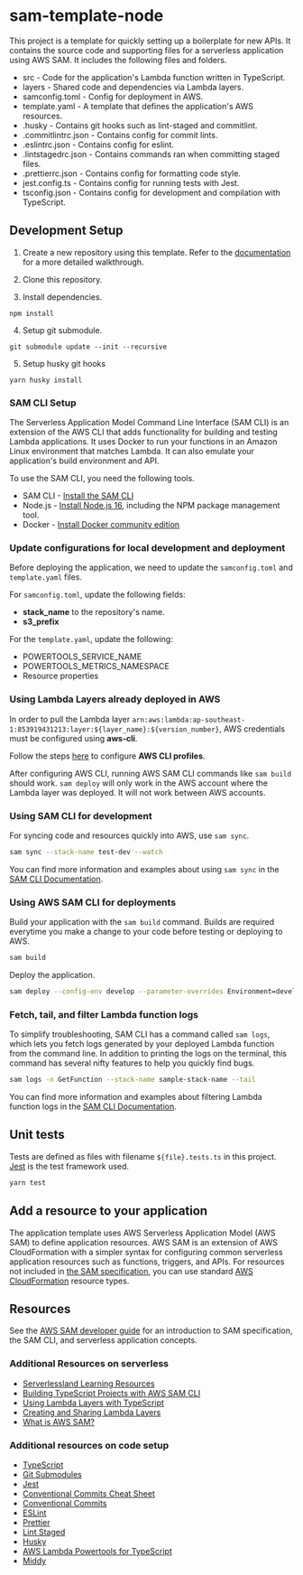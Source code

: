 # sam-template-node

This project is a template for quickly setting up a boilerplate for new APIs. It contains the source code and supporting files for a serverless application using AWS SAM. It includes the following files and folders.
-   src - Code for the application's Lambda function written in TypeScript.
-   layers - Shared code and dependencies via Lambda layers.
-   samconfig.toml - Config for deployment in AWS.
-   template.yaml - A template that defines the application's AWS resources.
-   .husky - Contains git hooks such as lint-staged and commitlint.
-   .commitlintrc.json - Contains config for commit lints.
-   .eslintrc.json - Contains config for eslint.
-   .lintstagedrc.json - Contains commands ran when committing staged files.
-   .prettierrc.json - Contains config for formatting code style.
-   jest.config.ts - Contains config for running tests with Jest.
-   tsconfig.json - Contains config for development and compilation with TypeScript.

## Development Setup

1. Create a new repository using this template. Refer to the [documentation](https://docs.github.com/en/repositories/creating-and-managing-repositories/creating-a-repository-from-a-template) for a more detailed walkthrough.

2. Clone this repository.

3. Install dependencies.

```
npm install
```

4. Setup git submodule.

```
git submodule update --init --recursive
```

5. Setup husky git hooks

```
yarn husky install
```

### SAM CLI Setup

The Serverless Application Model Command Line Interface (SAM CLI) is an extension of the AWS CLI that adds functionality for building and testing Lambda applications. It uses Docker to run your functions in an Amazon Linux environment that matches Lambda. It can also emulate your application's build environment and API.

To use the SAM CLI, you need the following tools.

-   SAM CLI - [Install the SAM CLI](https://docs.aws.amazon.com/serverless-application-model/latest/developerguide/serverless-sam-cli-install.html)
-   Node.js - [Install Node.js 16](https://nodejs.org/en/), including the NPM package management tool.
-   Docker - [Install Docker community edition](https://hub.docker.com/search/?type=edition&offering=community)

### Update configurations for local development and deployment

Before deploying the application, we need to update the `samconfig.toml` and `template.yaml` files.

For `samconfig.toml`, update the following fields:

-   **stack_name** to the repository's name.
-   **s3_prefix**

For the `template.yaml`, update the following:

-   POWERTOOLS_SERVICE_NAME
-   POWERTOOLS_METRICS_NAMESPACE
-   Resource properties

### Using Lambda Layers already deployed in AWS

In order to pull the Lambda layer `arn:aws:lambda:ap-southeast-1:853919431213:layer:${layer_name}:${version_number}`, AWS credentials must be configured using **aws-cli**.

Follow the steps [here](https://docs.aws.amazon.com/cli/latest/userguide/cli-configure-profiles.html) to configure **AWS CLI profiles**.

After configuring AWS CLI, running AWS SAM CLI commands like `sam build` should work. `sam deploy` will only work in the AWS account where the Lambda layer was deployed. It will not work between AWS accounts.

### Using SAM CLI for development

For syncing code and resources quickly into AWS, use `sam sync`.

```bash
sam sync --stack-name test-dev --watch
```

You can find more information and examples about using `sam sync` in the [SAM CLI Documentation](https://docs.aws.amazon.com/serverless-application-model/latest/developerguide/sam-cli-command-reference-sam-sync.html).


### Using AWS SAM CLI for deployments

Build your application with the `sam build` command. Builds are required everytime you make a change to your code before testing or deploying to AWS.

```bash
sam build
```

Deploy the application.

```bash
sam deploy --config-env develop --parameter-overrides Environment=develop
```


### Fetch, tail, and filter Lambda function logs

To simplify troubleshooting, SAM CLI has a command called `sam logs`, which lets you fetch logs generated by your deployed Lambda function from the command line. In addition to printing the logs on the terminal, this command has several nifty features to help you quickly find bugs.

```bash
sam logs -n GetFunction --stack-name sample-stack-name --tail
```

You can find more information and examples about filtering Lambda function logs in the [SAM CLI Documentation](https://docs.aws.amazon.com/serverless-application-model/latest/developerguide/serverless-sam-cli-logging.html).

## Unit tests

Tests are defined as files with filename `${file}.tests.ts` in this project. [Jest](https://jestjs.io/) is the test framework used.

```bash
yarn test
```

## Add a resource to your application

The application template uses AWS Serverless Application Model (AWS SAM) to define application resources. AWS SAM is an extension of AWS CloudFormation with a simpler syntax for configuring common serverless application resources such as functions, triggers, and APIs. For resources not included in [the SAM specification](https://github.com/awslabs/serverless-application-model/blob/master/versions/2016-10-31.md), you can use standard [AWS CloudFormation](https://docs.aws.amazon.com/AWSCloudFormation/latest/UserGuide/aws-template-resource-type-ref.html) resource types.

## Resources

See the [AWS SAM developer guide](https://docs.aws.amazon.com/serverless-application-model/latest/developerguide/what-is-sam.html) for an introduction to SAM specification, the SAM CLI, and serverless application concepts.

### Additional Resources on serverless

-   [Serverlessland Learning Resources](https://serverlessland.com/learn)
-   [Building TypeScript Projects with AWS SAM CLI](https://aws.amazon.com/blogs/compute/building-typescript-projects-with-aws-sam-cli/)
-   [Using Lambda Layers with TypeScript](https://www.qloudx.com/how-to-split-typescript-based-lambda-functions-into-lambda-layers/)
-   [Creating and Sharing Lambda Layers](https://docs.aws.amazon.com/lambda/latest/dg/configuration-layers.html)
-   [What is AWS SAM?](https://docs.aws.amazon.com/serverless-application-model/latest/developerguide/what-is-sam.html)

### Additional resources on code setup

-   [TypeScript](https://www.typescriptlang.org/)
-   [Git Submodules](https://git-scm.com/book/en/v2/Git-Tools-Submodules)
-   [Jest](https://jestjs.io/docs/getting-started)
-   [Conventional Commits Cheat Sheet](https://gist.github.com/Zekfad/f51cb06ac76e2457f11c80ed705c95a3)
-   [Conventional Commits](https://www.conventionalcommits.org/en/v1.0.0/)
-   [ESLint](https://eslint.org/)
-   [Prettier](https://prettier.io/)
-   [Lint Staged](https://github.com/okonet/lint-staged)
-   [Husky](https://typicode.github.io/husky/#/)
-   [AWS Lambda Powertools for TypeScript](https://awslabs.github.io/aws-lambda-powertools-typescript/latest/)
-   [Middy](https://middy.js.org/docs/)
